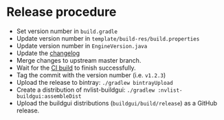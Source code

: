 
# Release procedure

- Set version number in `build.gradle`
- Update version number in `template/build-res/build.properties`
- Update version number in `EngineVersion.java`
- Update the [changelog](CHANGELOG.md)
- Merge changes to upstream master branch.
- Wait for the [CI build](https://travis-ci.org/anonl/nvlist) to finish successfully.
- Tag the commit with the version number (i.e. `v1.2.3`)
- Upload the release to bintray: `./gradlew bintrayUpload`
- Create a distribution of nvlist-buildgui: `./gradlew :nvlist-buildgui:assembleDist`
- Upload the buildgui distributions (`buildgui/build/release`) as a GitHub release.
